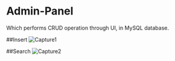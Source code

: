 # Admin-Panel
Which performs CRUD operation through UI, in MySQL database.

##Insert
![Capture1](https://user-images.githubusercontent.com/62931444/101597748-25f1d380-3a1d-11eb-9cd5-51786f6a091f.JPG)

##Search
![Capture2](https://user-images.githubusercontent.com/62931444/101597784-2f7b3b80-3a1d-11eb-960a-d0eeb2ed7687.JPG)
